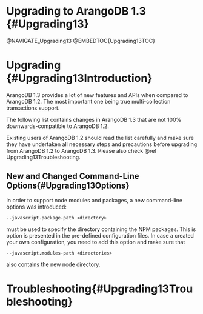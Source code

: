 Upgrading to ArangoDB 1.3 {#Upgrading13}
========================================

@NAVIGATE_Upgrading13
@EMBEDTOC{Upgrading13TOC}

Upgrading {#Upgrading13Introduction}
====================================

ArangoDB 1.3 provides a lot of new features and APIs when compared to ArangoDB
1.2. The most important one being true multi-collection transactions support.

The following list contains changes in ArangoDB 1.3 that are not 100%
downwards-compatible to ArangoDB 1.2.

Existing users of ArangoDB 1.2 should read the list carefully and make sure they
have undertaken all necessary steps and precautions before upgrading from
ArangoDB 1.2 to ArangoDB 1.3. Please also check @ref Upgrading13Troubleshooting.

New and Changed Command-Line Options{#Upgrading13Options}
---------------------------------------------------------

In order to support node modules and packages, a new command-line options was
introduced:

    --javascript.package-path <directory>

must be used to specify the directory containing the NPM packages. This is option
is presented in the pre-defined configuration files. In case a created your own
configuration, you need to add this option and make sure that

    --javascript.modules-path <directories>

also contains the new node directory.


Troubleshooting{#Upgrading13Troubleshooting}
============================================

